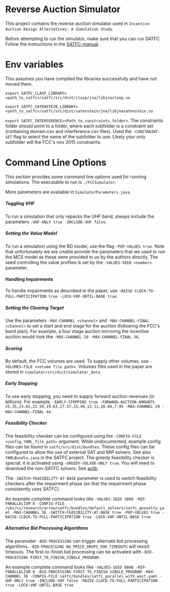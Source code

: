 # Reverse Auction Simulator

This project contains the reverse auction simulator used in `Incentive Auction Design Alternatives: A Simulation Study`. 

Before attempting to run the simulator, make sure that you can run SATFC. Follow the instructions in the [SATFC-manual](satfc/src/dist/SATFC-manual.pdf).

# Env variables
This assumes you have compiled the libraries successfully and have not moved them.

`export SATFC_CLASP_LIBRARY=<path_to_satfc>/satfc/src/dist/clasp/jna/libjnaclasp.so`

`export SATFC_SATENSTEIN_LIBRARY=<path_to_satfc>/satfc/src/dist/satenstein/jna/libjnasatenstein.so`

`export SATFC_INTERFERENCE=<Path_to_constraints_folder>`. The constraints folder should point to a folder, where each subfolder is a constraint set (containing domain.csv and interference.csv files). Used the `-CONSTRAINT-SET` flag to select the name of the subfolder to use. Likely your only subfolder will the FCC's nov 2015 constraints.

# Command Line Options

This section provides some command line options used for running simulations. The executable to run is `./FCCSimulator`.

More parameters are available in `SimulatorParameters.java`.

##### Toggling VHF

To run a simulation that only repacks the UHF band, always include the parameters `-UHF-ONLY true -INCLUDE-VHF false`.

##### Setting the Value Model
 
To run a simulation using the BD model, use the flag `-POP-VALUES true`. Note that unfortunately we are unable provide the parameters that we used to run the MCS model as these were provided to us by the authors directly. The seed controlling the value profiles is set by the `-VALUES-SEED <number>` parameter.

#### Handling Impairments

To handle impairments as described in the paper, use `-RAISE-CLOCK-TO-FULL-PARTICIPATION true -LOCK-VHF-UNTIL-BASE true`. 

##### Setting the Clearing Target

Use the parameters `-MAX-CHANNEL <channel>` and `-MAX-CHANNEL-FINAL <channel>` to set a start and end stage for the auction (following the FCC's band plan). For example, a four stage auction mirroring the incentive auction would look like `-MAX-CHANNEL 29 -MAX-CHANNEL-FINAL 36`.

##### Scoring

By default, the FCC volumes are used. To supply other volumes, use  `-VOLUMES-FILE <volume file path>`. Volumes files used in the paper are stored in `simulator/src/dist/simulator_data`. 

##### Early Stopping

To use early stopping, you need to supply forward auction revenues (in billions). For example, `-EARLY-STOPPING true -FORWARD-AUCTION-AMOUNTS 25.35,23.61,21.59,19.63,17.57,15.40,13.11,10.66,7.95 -MAX-CHANNEL 29 -MAX-CHANNEL-FINAL 44`.

##### Feasibility Checker

The feasibility checker can be configured using the `-CONFIG-FILE <config_YAML_file_path>` argument. While undocumented, example config files can be found in `satfc/src/dist/bundles`. These config files can be configured to allow the use of external SAT and MIP solvers. See also `YAMLBundle.java` in the SATFC project. The greedy feasibility checker is special; it is activated using `-GREEDY-SOLVER-ONLY true`. You will need to download the non-SATFC solvers. See [aclib](http://aclib.net/).

The `-SWITCH-FEASIBILITY-AT-BASE` parameter is used to switch feasibility checkers after the impairment phase (so that the impairment phase consistently uses SATFC).

An example complete command looks like `-VALUES-SEED 3000 -MIP-PARALLELISM 8 -CONFIG-FILE /ubc/cs/research/arrow/satfc/bundles/default_solvers/satfc_gnovelty.yaml -MAX-CHANNEL 36 -SWITCH-FEASIBILITY-AT-BASE true -POP-VALUES true -RAISE-CLOCK-TO-FULL-PARTICIPATION true -LOCK-VHF-UNTIL-BASE true`

##### Alternative Bid Processing Algorithms

The parameter `-BID-PROCESSING` can trigger alternate bid processing algorithms. `-BID-PROCESSING NO_PRICE_DROPS_FOR_TIMEOUTS` will revisit timeouts.  The first-to-finish bid processing can be activated with `-BID-PROCESSING FIRST_TO_FINISH_SINGLE_PROGRAM`.

An example complete command looks like `-VALUES-SEED 6000 -MIP-PARALLELISM 8 -BID-PROCESSING FIRST_TO_FINISH_SINGLE_PROGRAM -MAX-CHANNEL 36 -CONFIG-FILE satfc/bundles/satfc_parallel_with_wait.yaml -UHF-ONLY true -INCLUDE-VHF false -RAISE-CLOCK-TO-FULL-PARTICIPATION true -LOCK-VHF-UNTIL-BASE true`
